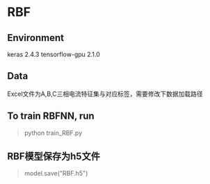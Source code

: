 # RBF

## Environment
keras 2.4.3
tensorflow-gpu 2.1.0
## Data
Excel文件为A,B,C三相电流特征集与对应标签，需要修改下数据加载路径

## To train RBFNN, run
> python train_RBF.py

## RBF模型保存为h5文件
> model.save("RBF.h5")

